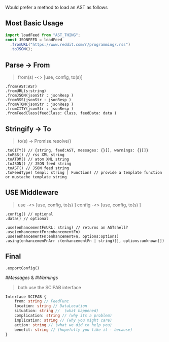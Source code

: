 Would prefer a method to load an AST as follows

## Most Basic Usage

```ts
import loadFeed from "AST_THING";
const JSONFEED = loadFeed
  .fromURL("https://www.reddit.com/r/programming/.rss")
  .toJSON();
```

## Parse -> From

> from(s) -<> [use, config, to(s)]

```
.from(AST:AST)
.fromURL(s:string)
.fromJSON(jsonStr : jsonResp )
.fromRSS(jsonStr : jsonResp )
.fromATOM(jsonStr : jsonResp )
.fromCITY(jsonStr : jsonResp )
.fromFeedClass(feedClass: Class, feedData: data )
```

## Stringify -> To

> to(s) -> Promise.resolve()

```
.toCITY() // {string, feed:AST, messages: {}[], warnings: {}[]}
.toRSS() // rss XML string
.toATOM() // atom XML string
.toJSON() // JSON feed string
.toAST() // JSON feed string
.toFeedType( templ: string | Function) // provide a template function or mustache template string
```

## USE Middleware

> use -<> [use, config, to(s) ] config -<> [use, config, to(s) ]

```
.config() // optional
.data() // optional

.use(enhancementFnURL: string) // returns an ASTshell?
.use(enhancementFn:enhancementFn)
.use(enhancementFn:enhancementFn, options:options)
.using(enhancemenFnArr :(enhancementFn | string)[], options:unknown[])
```

## Final

```
.exportConfig()
```

_#Messages_ & _#Warnings_

> both use the SCIPAB interface

```ts
Interface SCIPAB {
    from: string // FeedFunc
    location: string // DataLocation
    situation: string //  (what happened)
    complication: string // (why its a problem)
    implication: string // (why you might care)
    action: string // (what we did to help you)
    benefit: string // (hopefully you like it - because)
}
```

